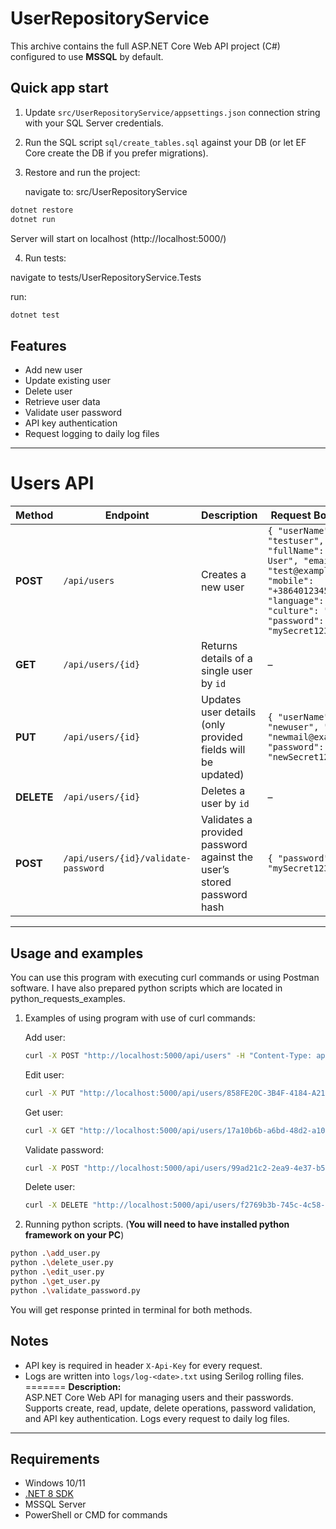 # UserRepositoryService

This archive contains the full ASP.NET Core Web API project (C#) configured to use **MSSQL** by default.

## Quick app start
1. Update `src/UserRepositoryService/appsettings.json` connection string with your SQL Server credentials.
2. Run the SQL script `sql/create_tables.sql` against your DB (or let EF Core create the DB if you prefer migrations).
3. Restore and run the project:
   
   navigate to: src/UserRepositoryService
   
```bash
dotnet restore
dotnet run 
```
Server will start on localhost (http://localhost:5000/)

4. Run tests:
   
  navigate to tests/UserRepositoryService.Tests

  run:
```bash
dotnet test
```

## Features

- Add new user  
- Update existing user  
- Delete user  
- Retrieve user data  
- Validate user password  
- API key authentication  
- Request logging to daily log files 

---

# Users API

| Method   | Endpoint                          | Description                                                          | Request Body (JSON)                                                                 |
|----------|-----------------------------------|----------------------------------------------------------------------|-------------------------------------------------------------------------------------|
| **POST** | `/api/users`                      | Creates a new user                                                   | `{ "userName": "testuser", "fullName": "Test User", "email": "test@example.com", "mobile": "+38640123456", "language": "sl", "culture": "sl-SI", "password": "mySecret123" }` |
| **GET**  | `/api/users/{id}`                 | Returns details of a single user by `id`                             | –                                                                                   |
| **PUT**  | `/api/users/{id}`                 | Updates user details (only provided fields will be updated)          | `{ "userName": "newuser", "email": "newmail@example.com", "password": "newSecret123" }` |
| **DELETE** | `/api/users/{id}`               | Deletes a user by `id`                                               | –                                                                                   |
| **POST** | `/api/users/{id}/validate-password` | Validates a provided password against the user’s stored password hash | `{ "password": "mySecret123" }`                                                     |


---

## Usage and examples

You can use this program with executing curl commands or using Postman software. I have also prepared python scripts which are located in python_requests_examples. 

1. Examples of using program with use of curl commands:

   Add user:

   ```bash
   curl -X POST "http://localhost:5000/api/users" -H "Content-Type: application/json" -H "X-Api-Key: testApiKey" -d '{"userName":"testuser","fullName":"Test User","email":"test@example.com","mobile":"+38640123456","language":"sl","culture":"sl-SI","password":"mySecret123"}'
   ```

   Edit user:

   ```bash
   curl -X PUT "http://localhost:5000/api/users/858FE20C-3B4F-4184-A216-641198EB3B76" -H "Content-Type: application/json" -H "X-Api-Key: testApiKey" -d '{"fullName":"new user fullName","email":"updated@example.com"}'
   ```

   Get user:
   
   ```bash
   curl -X GET "http://localhost:5000/api/users/17a10b6b-a6bd-48d2-a109-28e89e0e33e8" -H "X-Api-Key: testApiKey"
   ```

   Validate password:

   ```bash
   curl -X POST "http://localhost:5000/api/users/99ad21c2-2ea9-4e37-b5c8-3db9494d7683/validate-password" -H "X-Api-Key: testApiKey" -H "Content-Type: application/json" -d '{"password":"mySecret123"}'
   ```

   Delete user:

   ```bash
   curl -X DELETE "http://localhost:5000/api/users/f2769b3b-745c-4c58-ab79-cc7a71c0397f" -H "X-Api-Key: testApiKey"
   ```

2. Running python scripts. (**You will need to have installed python framework on your PC**)
 ```bash
python .\add_user.py
python .\delete_user.py
python .\edit_user.py
python .\get_user.py
python .\validate_password.py
```
You will get response printed in terminal for both methods.

## Notes
- API key is required in header `X-Api-Key` for every request.
- Logs are written into `logs/log-<date>.txt` using Serilog rolling files.
=======
**Description:**  
ASP.NET Core Web API for managing users and their passwords. Supports create, read, update, delete operations, password validation, and API key authentication. Logs every request to daily log files.

---


## Requirements

- Windows 10/11  
- [.NET 8 SDK](https://dotnet.microsoft.com/en-us/download/dotnet/8.0)  
- MSSQL Server 
- PowerShell or CMD for commands

